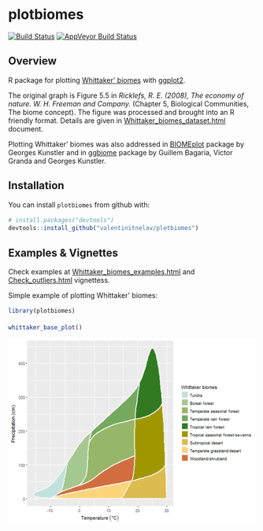 # plotbiomes

[![Build Status](https://travis-ci.org/valentinitnelav/plotbiomes.svg?branch=develop)](https://travis-ci.org/valentinitnelav/plotbiomes)
[![AppVeyor Build Status](https://ci.appveyor.com/api/projects/status/github/valentinitnelav/plotbiomes?branch=master&svg=true)](https://ci.appveyor.com/project/valentinitnelav/plotbiomes)

## Overview

R package for plotting [Whittaker' biomes](https://en.wikipedia.org/wiki/Biome#Whittaker_.281962.2C_1970.2C_1975.29_biome-types) with [ggplot2](https://github.com/tidyverse/ggplot2).

The original graph is Figure 5.5 in *Ricklefs, R. E. (2008), The economy of nature. W. H. Freeman and Company.* (Chapter 5, Biological Communities, The biome concept). The figure was processed and brought into an R friendly format. Details are given in [Whittaker_biomes_dataset.html](https://rawgit.com/valentinitnelav/plotbiomes/master/html/Whittaker_biomes_dataset.html) document.

Plotting Whittaker' biomes was also addressed in [BIOMEplot](https://github.com/kunstler/BIOMEplot) package by Georges Kunstler and in [ggbiome](https://github.com/guillembagaria/ggbiome) package by Guillem Bagaria, Victor Granda and Georges Kunstler.

## Installation

You can install `plotbiomes` from github with:

``` r
# install.packages("devtools")
devtools::install_github("valentinitnelav/plotbiomes")
```

## Examples & Vignettes

Check examples at [Whittaker_biomes_examples.html](https://rawgit.com/valentinitnelav/plotbiomes/master/html/Whittaker_biomes_examples.html) and [Check_outliers.html](https://rawgit.com/valentinitnelav/plotbiomes/master/html/Check_outliers.html) vignettess. 

Simple example of plotting Whittaker' biomes:

``` r
library(plotbiomes)

whittaker_base_plot()
```

<!--
library(ggplot2)
ggsave(filename = "man/figures/README-example-1.png", dpi = 75)
-->

![](man/figures/README-example-1.png)
